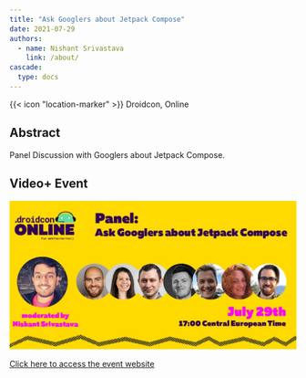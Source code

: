 ```yaml
---
title: "Ask Googlers about Jetpack Compose"
date: 2021-07-29
authors:
  - name: Nishant Srivastava
    link: /about/
cascade:
  type: docs
---
```


{{< icon "location-marker" >}} Droidcon, Online

<!--more-->

## Abstract

Panel Discussion with Googlers about Jetpack Compose.

## Video+ Event

<a href="https://www.droidcon.com/2021/07/29/panel-discussion-ask-googlers-about-jetpack-compose/" target="_blank">
    <img src="/images/talks/panel_discussion_droidcon_online_july_2021/image.jpeg" />
    <p>Click here to access the event website</p>
</a>

